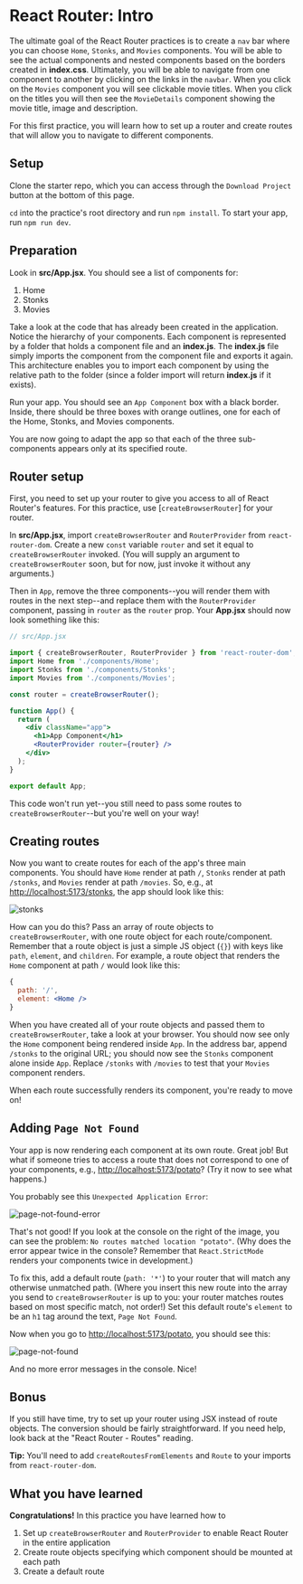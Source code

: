 # React Router: Intro

The ultimate goal of the React Router practices is to create a `nav` bar where
you can choose `Home`, `Stonks`, and `Movies` components. You will be able to
see the actual components and nested components based on the borders created in
**index.css**. Ultimately, you will be able to navigate from one component to
another by clicking on the links in the `navbar`. When you click on the `Movies`
component you will see clickable movie titles. When you click on the titles you
will then see the `MovieDetails` component showing the movie title, image and
description.

For this first practice, you will learn how to set up a router and create routes
that will allow you to navigate to different components.

## Setup

Clone the starter repo, which you can access through the `Download Project`
button at the bottom of this page.

`cd` into the practice's root directory and run `npm install`. To start your
app, run `npm run dev`.

## Preparation

Look in **src/App.jsx**. You should see a list of components for:

1. Home
2. Stonks
3. Movies

Take a look at the code that has already been created in the application. Notice
the hierarchy of your components. Each component is represented by a folder that
holds a component file and an **index.js**. The **index.js** file simply imports
the component from the component file and exports it again. This architecture
enables you to import each component by using the relative path to the folder
(since a folder import will return **index.js** if it exists).

Run your app. You should see an `App Component` box with a black border. Inside,
there should be three boxes with orange outlines, one for each of the Home,
Stonks, and Movies components.

You are now going to adapt the app so that each of the three sub-components
appears only at its specified route.

## Router setup

First, you need to set up your router to give you access to all of React
Router's features. For this practice, use [`createBrowserRouter`] for your
router.

In **src/App.jsx**, import `createBrowserRouter` and `RouterProvider` from
`react-router-dom`. Create a new `const` variable `router` and set it
equal to `createBrowserRouter` invoked. (You will supply an argument to
`createBrowserRouter` soon, but for now, just invoke it without any arguments.)

Then in `App`, remove the three components--you will render them with routes in
the next step--and replace them with the `RouterProvider` component, passing in
`router` as the `router` prop. Your **App.jsx** should now look something like
this:

```jsx
// src/App.jsx

import { createBrowserRouter, RouterProvider } from 'react-router-dom';
import Home from './components/Home';
import Stonks from './components/Stonks';
import Movies from './components/Movies';

const router = createBrowserRouter();

function App() {
  return (
    <div className="app">
      <h1>App Component</h1>
      <RouterProvider router={router} />
    </div>
  );
}

export default App;
```

This code won't run yet--you still need to pass some routes to
`createBrowserRouter`--but you're well on your way!

## Creating routes

Now you want to create routes for each of the app's three main components. You
should have `Home` render at path `/`, `Stonks` render at path `/stonks`, and
`Movies` render at path `/movies`. So, e.g., at [http://localhost:5173/stonks],
the app should look like this:

![stonks]

How can you do this? Pass an array of route objects to `createBrowserRouter`,
with one route object for each route/component. Remember that a route object is
just a simple JS object (`{}`) with keys like `path`, `element`, and `children`.
For example, a route object that renders the `Home` component at path `/` would
look like this:

```jsx
{
  path: '/',
  element: <Home />
}
```

When you have created all of your route objects and passed them to
`createBrowserRouter`, take a look at your browser. You should now see only the
`Home` component being rendered inside `App`. In the address bar, append
`/stonks` to the original URL; you should now see the `Stonks` component alone
inside `App`. Replace `/stonks` with `/movies` to test that your `Movies`
component renders.

When each route successfully renders its component, you're ready to move on!

## Adding `Page Not Found`

Your app is now rendering each component at its own route. Great job! But what
if someone tries to access a route that does not correspond to one of your
components, e.g., [http://localhost:5173/potato]? (Try it now to see what
happens.)

You probably see this `Unexpected Application Error`:

![page-not-found-error]

That's not good! If you look at the console on the right of the image, you can
see the problem: `No routes matched location "potato"`. (Why does the error
appear twice in the console? Remember that `React.StrictMode` renders your
components twice in development.)

To fix this, add a default route (`path: '*'`) to your router that will match
any otherwise unmatched path. (Where you insert this new route into the array
you send to `createBrowserRouter` is up to you: your router matches routes based
on most specific match, not order!) Set this default route's `element` to be an
`h1` tag around the text, `Page Not Found`.

Now when you go to [http://localhost:5173/potato], you should see this:

![page-not-found]

And no more error messages in the console. Nice!

## Bonus

If you still have time, try to set up your router using JSX instead of route
objects. The conversion should be fairly straightforward. If you need help, look
back at the "React Router - Routes" reading.

**Tip:** You'll need to add `createRoutesFromElements` and `Route` to your
imports from `react-router-dom`.

## What you have learned

**Congratulations!** In this practice you have learned how to

1. Set up `createBrowserRouter` and `RouterProvider` to enable React Router in
   the entire application
2. Create route objects specifying which component should be mounted at each
   path
3. Create a default route

[http://localhost:5173/stonks]: http://localhost:5173/stonks
[stonks]: https://appacademy-open-assets.s3.us-west-1.amazonaws.com/fullstack/react/projects/router-intro/stonks-view.png
[http://localhost:5173/potato]: http://localhost:5173/potato
[page-not-found-error]: https://appacademy-open-assets.s3.us-west-1.amazonaws.com/fullstack/react/projects/router-intro/page-not-found-error.png
[page-not-found]: https://appacademy-open-assets.s3.us-west-1.amazonaws.com/fullstack/react/projects/router-intro/page-not-found.png
